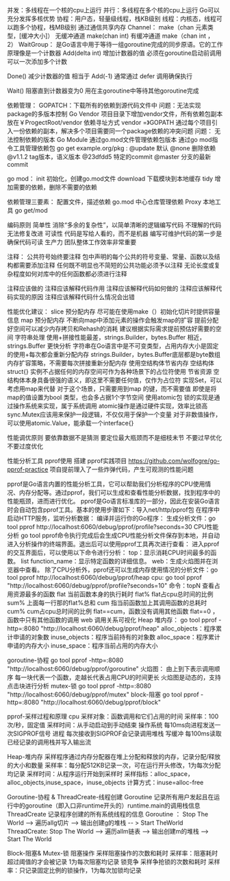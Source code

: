 并发：多线程在一个核的cpu上运行
并行：多线程在多个核的cpu上运行
Go可以充分发挥多核优势
协程：用户态，轻量级线程，栈KB级别
线程：内核态，线程可以跑多个协程，栈MB级别
通过通信共享内存
Channel：
  make（chan 元素类型，[缓冲大小]）
    无缓冲通道 make(chan int)
    有缓冲通道 make（chan int ，2）
WaitGroup：
   是Go语言中用于等待一组goroutine完成的同步原语。它的工作原理像是一个计数器
   Add(delta int)
  增加计数器的值
  必须在goroutine启动前调用
  可以一次添加多个计数

  Done()
减少计数器的值
相当于 Add(-1)
通常通过 defer 调用确保执行

Wait()
阻塞直到计数器变为0
用在主goroutine中等待其他goroutine完成

依赖管理：
GOPATCH：下载所有的依赖到源代码文件中
问题：无法实现package的多版本控制
Go Vendor
项目目录下增加vendor文件，所有依赖包副本放在￥ProgectRoot/vendor
依赖寻址方式 vendor =》GOPATH
通过每个项目引入一份依赖的副本，解决多个项目需要同一个package依赖的冲突问题
问题：
无法控制依赖的版本
Go Module
通过go.mod文件管理依赖包版本
通过go mod指令工具管理依赖包
go get example.org/pkg :
@update 默认
@none    删除依赖
@v1.1.2 tag版本，语义版本
@23dfdd5  特定的commit
@master 分支的最新commit

go mod：
init 初始化，创建go.mod文件
download 下载模块到本地缓存
tidy 增加需要的依赖，删除不需要的依赖

依赖管理三要素：
配置文件，描述依赖   go.mod
中心仓库管理依赖     Proxy
本地工具           go get/mod

编码原则
简单性
消除“多余的复杂性”，以简单清晰的逻辑编写代码
不理解的代码无法修复改进
可读性
代码是写给人看的，而不是机器
编写可维护代码的第一步是确保代码可读
生产力
团队整体工作效率非常重要

注释：
 公共符号始终要注释
 包中声明的每个公共的符号变量、常量、函数以及结构都需要添加注释
任何既不明显也不简短的公共功能必须予以注释
无论长度或复杂程度如何对库中的任何函数都必须进行注释

注释应该做的
注释应该解释代码作用
注释应该解释代码如何做的
注释应该解释代码实现的原因
注释应该解释代码什么情况会出错

性能优化建议：
slice 预分配内存  尽可能在使用make（）初始化切片时提供容量信息
map 预分配内存
不断向map中添加元素的操作会触发map的扩容
提前分配好空间可以减少内存拷贝和Rehash的消耗
建议根据实际需求提前预估好需要的空间
字符串处理 
使用+拼接性能最差，strings.Builder，bytes.Buffer 相近，strings.Buffer 更快分析
字符串在Go语言中是不可变类型，占用内存大小是固定的使用+每次都会重新分配内存
strings.Builder，bytes.Buffer底层都是byte数组内存扩容策略，不需要每次拼接重新分配内存
使用空结构体节省内存
空结构体 struct{} 实例不占据任何的内存空间可作为各种场景下的占位符使用
节省资源
空结构体本身具备很强的语义，即这里不需要任何值，仅作为占位符
实现Set，可以考虑用map来代替
对于这个场景，只需要用到map 的键，而不需要值
即使是将map的值设置为bool 类型，也会多占据1个字节空间
使用atomic包
锁的实现是通过操作系统来实现，属于系统调用 atomic操作是通过硬件实现，效率比锁高
sync.Mutex应该用来保护一段逻辑，不仅仅用于保护一个变量
对于非数值操作，可以使用atomic.Value，能承载一个interface{}

性能调优原则
要依靠数据不是猜测
要定位最大瓶颈而不是细枝未节
不要过早优化不要过度优化

性能分析工具 pprof使用
搭建 pprof实践项目 
https://github.com/wolfogre/go-pprof-practice 
项自提前理入了一些炸弹代码，产生可观测的性能问题

pprof是Go语言内置的性能分析工具，它可以帮助我们分析程序的CPU使用情况、内存分配等。通过pprof，我们可以生成和查看性能分析数据，找到程序中的性能瓶颈，进而进行优化。
pprof是Go语言标准库的一部分，因此在安装Go语言时会自动包含pprof工具。基本的使用步骤如下：导入net/http/pprof包
在程序中启动HTTP服务，监听分析数据：
编译并运行你的Go程序：
生成分析文件：go tool pprof http://localhost:6060/debug/pprof/profile?seconds=30
 CPU性能分析
go tool pprof命令执行完成后会生成CPU性能分析文件保存到本地，并自动进入分析操作的终端界面。退出后可以使用pprof工具再次进行查看：
进入pprof的交互界面后，可以使用以下命令进行分析：
top：显示消耗CPU时间最多的函数。
list function_name：显示特定函数的详细信息。
web：生成火焰图并在浏览器中查看。
除了CPU分析外，pprof还可以生成内存使用情况的分析文件：go tool pprof http://localhost:6060/debug/pprof/heap
 cpu:
 go tool pprof "http://localhost:6060/debug/pprof/profile?seconds=10"
 命令：topN 查看占用资源最多的函数
      flat 当前函数本身的执行耗时
      flat% flat占cpu总时间的比例
      sum% 上面每一行那的flat%总和
      cum 指当前函数加上其调用函数的总耗时
      cum% cum占cpu总时间的比例
    flat==cum，函数没有调用其他函数
    flat==0 ，函数中只有其他函数的调用
      web  调用关系可视化
Heap 堆内存：
go tool pprof -http=:8080 "http://localhost:6060/debug/pprof/heap"
alloc_objects：程序累计申请的对象数 
inuse_objects：程序当前持有的对象数 
alloc_space：程序累计申请的内存大小
inuse_space：程序当前占用的内存大小

goroutine-协程
go tool pprof -http=:8080 "http://localhost:6060/debug/pprof/goroutine"
火焰图：
由上到下表示调用顺序
每一块代表一个函数，走越长代表占用CPU的时间更长
火焰图是动态的，支持点击块进行分析
mutex-锁
go tool pprof -http=:8080 "http://localhost:6060/debug/pprof/mutex"
block-阻塞
go tool pprof -http=:8080 "http://localhost:6060/debug/pprof/block"

pprof-采样过程和原理
 cpu
    采样对象：函数调用和它们占用的时间
    采样率：100次/秒，固定值
    采样时间：从手动启动到手动结束
    操作系统
     每10ms向进程发送一次SIGPROF信号 
    进程
     每次接收到SIGPROF会记录调用堆栈
    写缓冲
     每100ms读取已经记录的调用栈并写入输出流

Heap-堆内存
  采样程序通过内存分配器在堆上分配和释放的内存，记录分配/释放的大小和数量
  采样率：每分配512KB记录一次，可在运行开头修改，1为每次分配均记录
  采样时间：从程序运行开始到采样时
  采样指标：alloc_space，alloc_objects,inuse_space，inuse_objects 
  计算方式：inuse=alloc-free
  
Goroutine-协程 & ThreadCreate-线程创建
Goroutine
  记录所有用户发起且在运行中的goroutine（即入口非runtime开头的）runtime.main的调用栈信息
ThreadCreate
  记录程序创建的所有系统线程的信息
 Goroutine ： Stop The World --> 遍历allg切片 --> 输出创建g的堆栈 -- > Start TheWorld
 ThreadCreate:  Stop The World --> 遍历allm链表 --> 输出创建m的堆栈 --> Start The World

Block-阻塞& Mutex-锁
 阻塞操作
   采样阻塞操作的次数和耗时
   采样率：阻塞耗时超过阈值的才会被记录 1为每次阻塞均记录
锁竞争
   采样争抢锁的次数和耗时
   采样率：只记录固定比例的锁操作，1为每次加锁均记录














